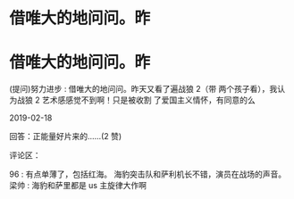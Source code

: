 # 借唯大的地问问。昨

# 借唯大的地问问。昨

(提问)努力进步 : 借唯大的地问问。昨天又看了遍战狼 2（带 两个孩子看），我认为战狼 2 艺术感感觉不到啊！只是被收割 了爱国主义情怀，有同意的么

2019-02-18

回答：正能量好片来的……(2 赞)

评论区：

96 : 有点单薄了，包括红海。 海豹突击队和萨利机长不错，演员在战场的声音。 梁帅 : 海豹和萨里都是 us 主旋律大作啊